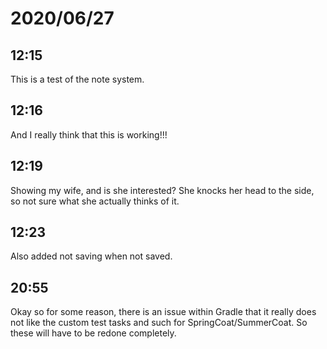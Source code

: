 # 2020/06/27

## 12:15

This is a test of the note system.

## 12:16

And I really think that this is working!!!

## 12:19

Showing my wife, and is she interested? She knocks her head to the side, so not sure what she actually thinks of it.

## 12:23

Also added not saving when not saved.

## 20:55

Okay so for some reason, there is an issue within Gradle that it really does not like the custom test tasks and such for SpringCoat/SummerCoat. So these will
have to be redone completely.